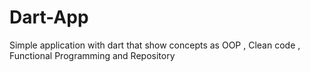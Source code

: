 # Dart-App
Simple application with dart that show concepts as OOP , Clean code , Functional Programming and Repository
